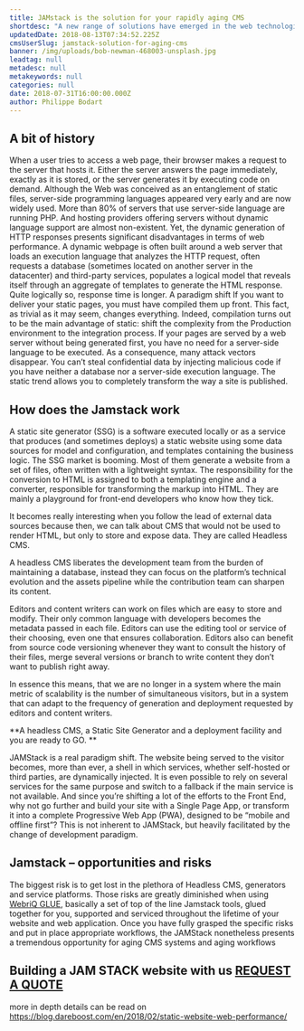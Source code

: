 ```yaml
---
title: JAMstack is the solution for your rapidly aging CMS
shortdesc: "A new range of solutions have emerged in the web technologies landscape. Static site generators, headless CMS, content infrastructure, to name a few. “Static trend”, “JAMStack”, several names exist but none really covers what is an overall renaissance of the real roots of the Web."
updatedDate: 2018-08-13T07:34:52.225Z
cmsUserSlug: jamstack-solution-for-aging-cms
banner: /img/uploads/bob-newman-468003-unsplash.jpg
leadtag: null
metadesc: null
metakeywords: null
categories: null
date: 2018-07-31T16:00:00.000Z
author: Philippe Bodart
---
```


## A bit of history

When a user tries to access a web page, their browser makes a request to the server that hosts it. Either the server answers the page immediately, exactly as it is stored, or the server generates it by executing code on demand.
Although the Web was conceived as an entanglement of static files, server-side programming languages appeared very early and are now widely used. More than 80% of servers that use server-side language are running PHP. And hosting providers offering servers without dynamic language support are almost non-existent.
Yet, the dynamic generation of HTTP responses presents significant disadvantages in terms of web performance. A dynamic webpage is often built around a web server that loads an execution language that analyzes the HTTP request, often requests a database (sometimes located on another server in the datacenter) and third-party services, populates a logical model that reveals itself through an aggregate of templates to generate the HTML response. Quite logically so, response time is longer.
A paradigm shift
If you want to deliver your static pages, you must have compiled them up front. This fact, as trivial as it may seem, changes everything. Indeed, compilation turns out to be the main advantage of static: shift the complexity from the Production environment to the integration process.
If your pages are served by a web server without being generated first, you have no need for a server-side language to be executed. As a consequence, many attack vectors disappear. You can’t steal confidential data by injecting malicious code if you have neither a database nor a server-side execution language.
The static trend allows you to completely transform the way a site is published.

## How does the Jamstack work

A static site generator (SSG) is a software executed locally or as a service that produces (and sometimes deploys) a static website using some data sources for model and configuration, and templates containing the business logic.
The SSG market is booming. Most of them generate a website from a set of files, often written with a lightweight syntax. The responsibility for the conversion to HTML is assigned to both a templating engine and a converter, responsible for transforming the markup into HTML. They are mainly a playground for front-end developers who know how they tick.

It becomes really interesting when you follow the lead of external data sources because then, we can talk about CMS that would not be used to render HTML, but only to store and expose data. They are called Headless CMS.

A headless CMS liberates the development team from the burden of maintaining a database, instead they can focus on the platform’s technical evolution and the assets pipeline while the contribution team can sharpen its content.

Editors and content writers can work on files which are easy to store and modify. Their only common language with developers becomes the metadata passed in each file. Editors can use the editing tool or service of their choosing, even one that ensures collaboration. Editors also can benefit from source code versioning whenever they want to consult the history of their files, merge several versions or branch to write content they don’t want to publish right away.

In essence this means, that we are no longer in a system where the main metric of scalability is the number of simultaneous visitors, but in a system that can adapt to the frequency of generation and deployment requested by editors and content writers.

**A headless CMS, a Static Site Generator and a deployment facility and you are ready to GO. **

JAMStack is a real paradigm shift. The website being served to the visitor becomes, more than ever, a shell in which services, whether self-hosted or third parties, are dynamically injected. It is even possible to rely on several services for the same purpose and switch to a fallback if the main service is not available.
And since you’re shifting a lot of the efforts to the Front End, why not go further and build your site with a Single Page App,  or transform it into a complete Progressive Web App (PWA), designed to be “mobile and offline first”? This is not inherent to JAMStack, but heavily facilitated by the change of development paradigm.

## Jamstack – opportunities and risks
The biggest risk is to get lost in the plethora of Headless CMS, generators and service platforms. Those risks are greatly diminished when using [WebriQ GLUE](http://webriq.us), basically a set of top of the line Jamstack tools, glued together for you, supported and serviced throughout the lifetime of your website and web application.
Once you have fully grasped the specific risks and put in place appropriate workflows, the JAMStack nonetheless presents a tremendous opportunity for aging CMS systems and aging workflows

## Building a JAM STACK website with us [REQUEST A QUOTE ](http://requestforquote.webriq.services)

more in depth details can be read on https://blog.dareboost.com/en/2018/02/static-website-web-performance/



